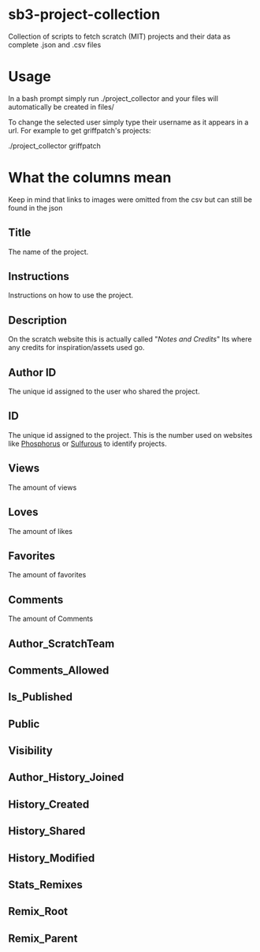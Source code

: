 # sb3-project-collection
Collection of scripts to fetch scratch (MIT) projects and their data as complete .json and .csv files
# Usage
In a bash prompt simply run ./project_collector and your files will automatically be created in files/

To change the selected user simply type their username as it appears in a url. For example to get griffpatch's projects:

./project_collector griffpatch

# What the columns mean

Keep in mind that links to images were omitted from the csv but can still be found in the json

## Title
The name of the project.

## Instructions

Instructions on how to use the project.

## Description

On the scratch website this is actually called "*Notes and Credits*" Its where any credits for inspiration/assets used go.

## Author ID
The unique id assigned to the user who shared the project.

## ID
The unique id assigned to the project. This is the number used on websites like [Phosphorus](https://phosphorus.github.io/) or [Sulfurous](https://sulfurous.aau.at/) to identify projects.

## Views
The amount of views
## Loves
The amount of likes
## Favorites
The amount of favorites
## Comments
The amount of Comments
## Author_ScratchTeam

## Comments_Allowed

## Is_Published

## Public

## Visibility

## Author_History_Joined

## History_Created

## History_Shared

## History_Modified

## Stats_Remixes

## Remix_Root

## Remix_Parent
